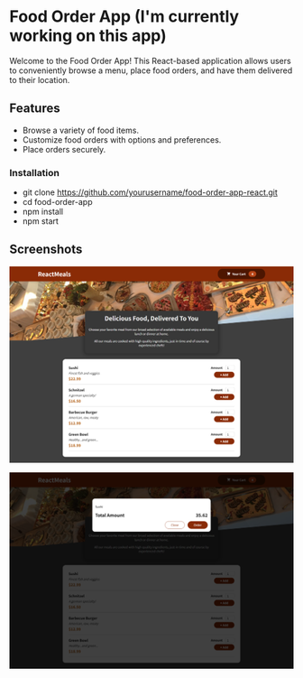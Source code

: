 # Food Order App (I'm currently working on this app)
Welcome to the Food Order App! This React-based application allows users to conveniently browse a menu, place food orders, and have them delivered to their location.

## Features

- Browse a variety of food items.
- Customize food orders with options and preferences.
- Place orders securely.

### Installation
- git clone https://github.com/yourusername/food-order-app-react.git
- cd food-order-app
- npm install
- npm start

## Screenshots

![Homepage](img/food1.png)

![Menu Selection](img/food2.png)



